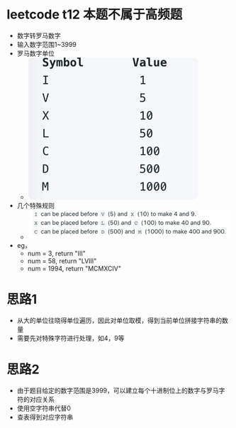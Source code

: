 # leetcode t12 本题不属于高频题
- 数字转罗马数字
- 输入数字范围1~3999
- 罗马数字单位
    - ![](./imgs/1.png)
- 几个特殊规则
    - ![](./imgs/2.png)
- eg， 
    - num = 3, return "III"
    - num = 58, return "LVIII"
    - num = 1994, return "MCMXCIV"
    

        
# 思路1
- 从大的单位往晓得单位遍历，因此对单位取模，得到当前单位拼接字符串的数量
- 需要先对特殊字符进行处理，如4，9等

# 思路2
- 由于题目给定的数字范围是3999，可以建立每个十进制位上的数字与罗马字符的对应关系
- 使用空字符串代替0
- 查表得到对应字符串

